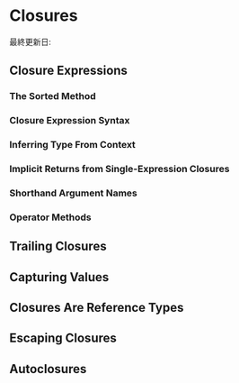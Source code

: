 # Closures

最終更新日:

## Closure Expressions

### The Sorted Method

### Closure Expression Syntax

### Inferring Type From Context

### Implicit Returns from Single-Expression Closures

### Shorthand Argument Names

### Operator Methods

## Trailing Closures

## Capturing Values

## Closures Are Reference Types

## Escaping Closures

## Autoclosures
